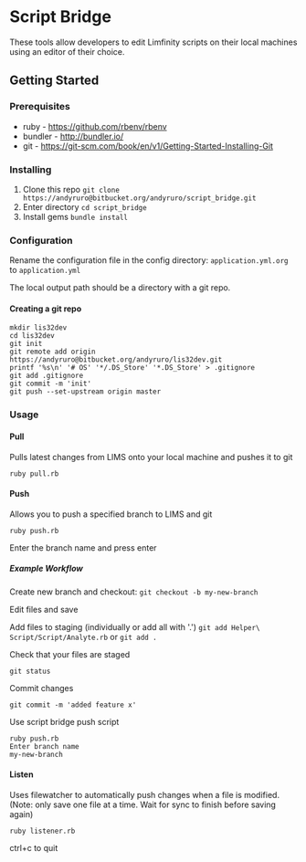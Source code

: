 
# Script Bridge

These tools allow developers to edit Limfinity scripts on their local machines using an editor of their choice.

## Getting Started

### Prerequisites

* ruby - https://github.com/rbenv/rbenv
* bundler - http://bundler.io/
* git - https://git-scm.com/book/en/v1/Getting-Started-Installing-Git

### Installing

1. Clone this repo
  `git clone https://andyruro@bitbucket.org/andyruro/script_bridge.git`
2. Enter directory
  `cd script_bridge`
3. Install gems
  `bundle install`

### Configuration

Rename the configuration file in the config directory: `application.yml.org` to `application.yml`

The local output path should be a directory with a git repo.

#### Creating a git repo

```
mkdir lis32dev
cd lis32dev
git init
git remote add origin https://andyruro@bitbucket.org/andyruro/lis32dev.git
printf '%s\n' '# OS' '*/.DS_Store' '*.DS_Store' > .gitignore
git add .gitignore
git commit -m 'init'
git push --set-upstream origin master
```

### Usage

#### Pull

Pulls latest changes from LIMS onto your local machine and pushes it to git

`ruby pull.rb`

#### Push

Allows you to push a specified branch to LIMS and git

`ruby push.rb`

Enter the branch name and press enter


##### Example Workflow

Create new branch and checkout:
`git checkout -b my-new-branch`

Edit files and save

Add files to staging (individually or add all with '.')
`git add Helper\ Script/Script/Analyte.rb` or `git add .`

Check that your files are staged

`git status`

Commit changes

`git commit -m 'added feature x'`

Use script bridge push script

```
ruby push.rb
Enter branch name
my-new-branch
```


#### Listen

Uses filewatcher to automatically push changes when a file is modified. (Note: only save one file at a time. Wait for sync to finish before saving again)

`ruby listener.rb`

ctrl+c to quit